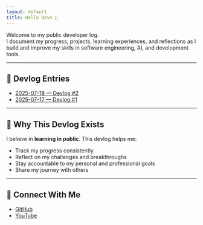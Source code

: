 ```yaml
---
layout: default
title: Hello Devs 📓
---
```

<link rel="stylesheet" href="{{ '/assets/css/style.css' | relative_url }}">

Welcome to my public developer log.  
I document my progress, projects, learning experiences, and reflections as I build and improve my skills in software engineering, AI, and development tools.

---

## 📅 Devlog Entries
- [2025-07-18 — Devlog #2](/devlog/logs/2025-07-18/)
- [2025-07-17 — Devlog #1]({{site.baseurl}}/logs/2025-07-17/)
<!-- Add new logs here as you go -->

---

## 🎯 Why This Devlog Exists
I believe in **learning in public**.
This devlog helps me:
- Track my progress consistently
- Reflect on my challenges and breakthroughs
- Stay accountable to my personal and professional goals
- Share my journey with others

---

## 🔗 Connect With Me
- [GitHub](https://github.com/IntScription)
- [YouTube](https://www.youtube.com/@idkythisisme)
